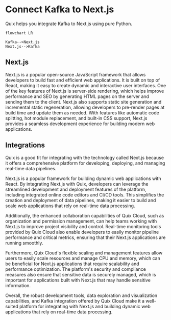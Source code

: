# Connect Kafka to Next.js

Quix helps you integrate Kafka to Next.js using pure Python.

```mermaid
flowchart LR

Kafka-->Next.js
Next.js-->Kafka
```

## Next.js

Next.js is a popular open-source JavaScript framework that allows developers to build fast and efficient web applications. It is built on top of React, making it easy to create dynamic and interactive user interfaces. One of the key features of Next.js is server-side rendering, which helps improve performance and SEO by generating HTML pages on the server and sending them to the client. Next.js also supports static site generation and incremental static regeneration, allowing developers to pre-render pages at build time and update them as needed. With features like automatic code splitting, hot module replacement, and built-in CSS support, Next.js provides a seamless development experience for building modern web applications.

## Integrations

Quix is a good fit for integrating with the technology called Next.js because it offers a comprehensive platform for developing, deploying, and managing real-time data pipelines. 

Next.js is a popular framework for building dynamic web applications with React. By integrating Next.js with Quix, developers can leverage the streamlined development and deployment features of the platform, including integrated online code editors and CI/CD tools. This simplifies the creation and deployment of data pipelines, making it easier to build and scale web applications that rely on real-time data processing.

Additionally, the enhanced collaboration capabilities of Quix Cloud, such as organization and permission management, can help teams working with Next.js to improve project visibility and control. Real-time monitoring tools provided by Quix Cloud also enable developers to easily monitor pipeline performance and critical metrics, ensuring that their Next.js applications are running smoothly.

Furthermore, Quix Cloud's flexible scaling and management features allow users to easily scale resources and manage CPU and memory, which can be beneficial for Next.js applications that require scalability and performance optimization. The platform's security and compliance measures also ensure that sensitive data is securely managed, which is important for applications built with Next.js that may handle sensitive information.

Overall, the robust development tools, data exploration and visualization capabilities, and Kafka integration offered by Quix Cloud make it a well-suited platform for integrating with Next.js and building dynamic web applications that rely on real-time data processing.

